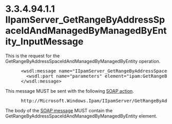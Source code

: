 <html dir="LTR" xmlns:mshelp="http://msdn.microsoft.com/mshelp" xmlns:ddue="http://ddue.schemas.microsoft.com/authoring/2003/5" xmlns:xlink="http://www.w3.org/1999/xlink" xmlns:tool="http://www.microsoft.com/tooltip">
 <body>
 <div id="header">
 <h1 class="heading">3.3.4.94.1.1 IIpamServer_GetRangeByAddressSpaceIdAndManagedByManagedByEntity_InputMessage</h1>
 </div>
 <div id="mainSection">
 <div id="mainBody">
 <div id="allHistory" class="saveHistory"></div>
 <div id="sectionSection0" class="section" name="collapseableSection">
 

<p>This is the request for the
GetRangeByAddressSpaceIdAndManagedByManagedByEntity operation.</p>

<dl>
<dd>
<div><pre> &lt;wsdl:message name=&quot;IIpamServer_GetRangeByAddressSpaceIdAndManagedByManagedByEntity_InputMessage&quot;&gt;
   &lt;wsdl:part name=&quot;parameters&quot; element=&quot;ipam:GetRangeByAddressSpaceIdAndManagedByManagedByEntity&quot; /&gt;
 &lt;/wsdl:message&gt; 
</pre></div>
</dd></dl>

<p>This message MUST be sent with the following <a href="21b4a631-8f28-420f-822f-c5f879d5046e.md#gt_c1358651-96c1-4ce0-8e1f-b0b7a94145e3">SOAP action</a>.</p>

<dl>
<dd>
<div><pre> http://Microsoft.Windows.Ipam/IIpamServer/GetRangeByAddressSpaceIdAndManagedByManagedByEntity
</pre></div>
</dd></dl>

<p>The body of the <a href="21b4a631-8f28-420f-822f-c5f879d5046e.md#gt_96185df3-4677-478c-b239-f72fcf514c59">SOAP message</a> MUST contain
the GetRangeByAddressSpaceIdAndManagedByManagedByEntity element.</p>


 </div>
 </div>
 </div>
 </body>
</html>